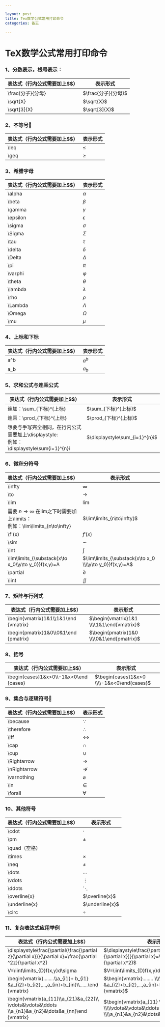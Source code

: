 ```yaml
---

layout: post
title: Tex数学公式常用打印命令
categories: 备忘

---
```




# TeX数学公式常用打印命令

### 1、分数表示，根号表示：

| 表达式（行内公式需要加上$$） | 表示形式            |
| :--------------------------- | ------------------- |
| \frac{分子}{分母}            | $\frac{分子}{分母}$ |
| \sqrt{X}                     | $\sqrt{X}$          |
| \sqrt[3]{X}                  | $\sqrt[3]{X}$       |

### 2、不等号

| 表达式（行内公式需要加上$$） | 表示形式 |
| ---------------------------- | -------- |
| \leq                         | $\leq$   |
| \geq                         | $\geq$   |

### 3、希腊字母

| 表达式（行内公式需要加上$$） | 表示形式   |
| ---------------------------- | ---------- |
| \alpha                       | $\alpha$   |
| \beta                        | $\beta$    |
| \gamma                       | $\gamma$   |
| \epsilon                     | $\epsilon$ |
| \sigma                       | $\sigma$   |
| \Sigma                       | $\Sigma$   |
| \tau                         | $\tau$     |
| \delta                       | $\delta$   |
| \Delta                       | $\Delta$   |
| \pi                          | $\pi$      |
| \varphi                      | $\varphi$  |
| \theta                       | $\theta$   |
| \lambda                      | $\lambda$  |
| \rho                         | $\rho$     |
| \Lambda                      | $\Lambda$  |
| \Omega                       | $\Omega$   |
| \mu                          | $\mu$      |

### 4、上标和下标

| 表达式（行内公式需要加上$$） | 表示形式 |
| ---------------------------- | -------- |
| a^b                          | $a^b$    |
| a_b                          | $a_b$    |

### 5、求和公式与连乘公式

| 表达式（行内公式需要加上$$）                                 | 表示形式                       |
| ------------------------------------------------------------ | ------------------------------ |
| 连加：\sum_{下标}^{上标}                                     | $\sum_{下标}^{上标}$           |
| 连乘：\prod_{下标}^{上标}                                    | $\prod_{下标}^{上标}$          |
| 想要与手写完全相同，在行内公式需要加上\displaystyle: <br />例如：\displaystyle\sum{i=1}^{n}i | $\displaystyle\sum_{i=1}^{n}i$ |

### 6、微积分符号

| 表达式（行内公式需要加上$$）                                 | 表示形式                                                 |
| ------------------------------------------------------------ | -------------------------------------------------------- |
| \infty                                                       | $\infty$                                                 |
| \to                                                          | $\to$                                                    |
| \lim                                                         | $\lim$                                                   |
| 需要 $n\to\infty$ 在lim之下时需要加上\limits：<br />例如：\lim\limits_{n\to\infty} | $\lim\limits_{n\to\infty}$                               |
| \f'(x)                                                       | $f'(x)$                                                  |
| \sim                                                         | $\sim$                                                   |
| \int                                                         | $\int$                                                   |
| \lim\limits_{\substack{x\to x_0\\\y\to y_0}}f(x,y)=A         | $\lim\limits_{\substack{x\to x_0 \\\\y\to y_0}}f(x,y)=A$ |
| \partial                                                     | $\partial$                                               |
| \iint                                                        | $\iint$                                                  |

### 7、矩阵与行列式

| 表达式（行内公式需要加上$$）            | 表示形式                                  |
| --------------------------------------- | ----------------------------------------- |
| \\begin{vmatrix}1&1\\\1&1\end {vmatrix} | $\begin{vmatrix}1&1 \\\\1&1\end{vmatrix}$ |
| \\begin{pmatrix}1&0\\\0&1\end {pmatrix} | $\begin{pmatrix}1&0 \\\\0&1\end{pmatrix}$ |

### 8、括号

| 表达式（行内公式需要加上$$）              | 表示形式                                   |
| ----------------------------------------- | ------------------------------------------ |
| \\begin{cases}1&x>0\\\\-1&x<0\end {cases} | $\begin{cases}1&x>0 \\\\-1&x<0\end{cases}$ |

### 9、集合与逻辑符号

| 表达式（行内公式需要加上$$） | 表示形式       |
| ---------------------------- | -------------- |
| \because                     | $\because$     |
| \therefore                   | $\therefore$   |
| \iff                         | $\iff$         |
| \cap                         | $\cap$         |
| \cup                         | $\cup$         |
| \Rightarrow                  | $\Rightarrow$  |
| \nRightarrow                 | $\nRightarrow$ |
| \varnothing                  | $\varnothing$  |
| \in                          | $\in$          |
| \forall                      | $\forall$      |

### 10、其他符号

| 表达式（行内公式需要加上$$） | 表示形式        |
| ---------------------------- | --------------- |
| \cdot                        | $\cdot$         |
| \pm                          | $\pm$           |
| \quad（空格）                | $\quad$         |
| \times                       | $\times$        |
| \neq                         | $\neq$          |
| \dots                        | $\dots$         |
| \vdots                       | $\vdots$        |
| \ddots                       | $\ddots$        |
| \overline{x}                 | $\overline{x}$  |
| \underline{x}                | $\underline{x}$ |
| \circ                        | $\circ$         |

### 11、复杂表达式应用举例

| **表达式（行内公式需要加上$$）**                             | 表示形式                                                     |
| ------------------------------------------------------------ | ------------------------------------------------------------ |
| \displaystyle\frac{\partial(\frac{\partial z}{\partial x})}{\partial x}=\frac{\partial ^2z}{\partial x^2} | $\displaystyle\frac{\partial(\frac{\partial z}{\partial x})}{\partial x}=\frac{\partial ^2z}{\partial x^2}$ |
| V=\iint\limits_{D}f(x,y)d\sigma                              | $V=\iint\limits_{D}f(x,y)d\sigma$                            |
| \\begin{vmatrix}........\\\a_{i1}+ b_{i1} &a_{i2}+b_{i2},...,a_{in}+b_{in}\\\\......\end {vmatrix} | $\begin{vmatrix}........ \\\\a_{i1}+b_{i1} &a_{i2}+b_{i2},...,a_{in}+b_{in} \\\\......\end {vmatrix}$ |
| \\begin{vmatrix}a_{11}\\\a_{21}&a_{22}\\\ \vdots&\vdots&\ddots \\\a_{n1}&a_{n2}&\dots&a_{nn}\end {vmatrix} | $\begin{vmatrix}a_{11} \\\\a_{21}&a_{22} \\\\\vdots&\vdots&\ddots  \\\\a_{n1}&a_{n2}&\dots&a_{nn}\end{vmatrix}$ |

